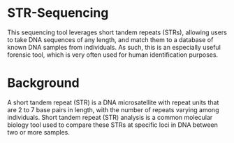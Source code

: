 # STR-Sequencing
This sequencing tool leverages short tandem repeats (STRs), allowing users to take DNA sequences of any length, and match them to a database of known DNA samples from individuals. As such, this is an especially useful forensic tool, which is very often used for human identification purposes.

# Background
A short tandem repeat (STR) is a DNA microsatellite with repeat units that are 2 to 7 base pairs in length, with the number of repeats varying among individuals. Short tandem repeat (STR) analysis is a common molecular biology tool used to compare these STRs at specific loci in DNA between two or more samples.
